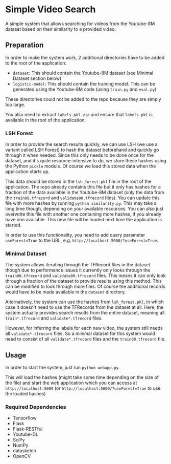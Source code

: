 # Simple Video Search
A simple system that allows searching for videos from the Youtube-8M dataset based on their similarity to a provided video.

## Preparation
In order to make the system work, 2 additional directories have to be added to the root of the application:

* `dataset`: This should contain the Youtube-8M dataset (see Minimal Dataset section below)
* `logistic-model`: This should contain the training model. This can be generated using the Youtube-8M code (using `train.py` and `eval.py`)

These directories could not be added to the repo because they are simply too large.

You also need to extract `labels.pkl.zip` and ensure that `labels.pkl` is available in the root of the application.

### LSH Forest
In order to provide the search results quickly, we can use LSH (we use a variant called LSH Forest) to hash the dataset beforehand and quickly go through it when needed. Since this only needs to be done once for the dataset, and it's quite resource-intensive to do, we store these hashes using the Python `pickle` module. Of course we load this stored data when the application starts up. 

This data should be stored in the `lsh_forest.pkl` file in the root of the application. The repo already contains this file but it only has hashes for a fraction of the data available in the Youtube-8M dataset (only the data from the `train00.tfrecord` and `validate00.tfrecord` files). You can update this file with more hashes by running `python similarity.py`. This may take a long time though, depending on your available resources. You can also just overwrite this file with another one containing more hashes, if you already have one available. This new file will be loaded next time the application is started.

In order to use this functionality, you need to add query parameter `useForest=True` to the URL, e.g. `http://localhost:5000/?useForest=True`.

### Minimal Dataset
The system allows iterating through the TFRecord files in the dataset though due to performance issues it currently only looks through the `train00.tfrecord` and `validate00.tfrecord` files. This means it can only look through a fraction of the dataset to provide results using this method. This can be modified to look through more files. Of course the additional records would have to be made available in the `dataset` directory.

Alternatively, the system can use the hashes from `lsh_forest.pkl`, in which case it doesn't need to use the TFRecords from the dataset at all. Here, the system actually provides search results from the entire dataset, meaning all `train*.tfrecord` and `validate*.tfrecord` files.

However, for inferring the labels for each new video, the system still needs all `validate*.tfrecord` files. So a minimal dataset for this system would need to consist of all `validate*.tfrecord` files and the `train00.tfrecord` file.

## Usage
In order to start the system, just run `python webapp.py`.

This will load the hashes (might take some time depending on the size of the file) and start the web application which you can access at `http://localhost:5000` (or `http://localhost:5000/?useForest=True` to use the loaded hashes)

### Required Dependencies
* Tensorflow
* Flask
* Flask-RESTful
* Youtube-DL
* SciPy
* NumPy
* datasketch
* OpenCV
